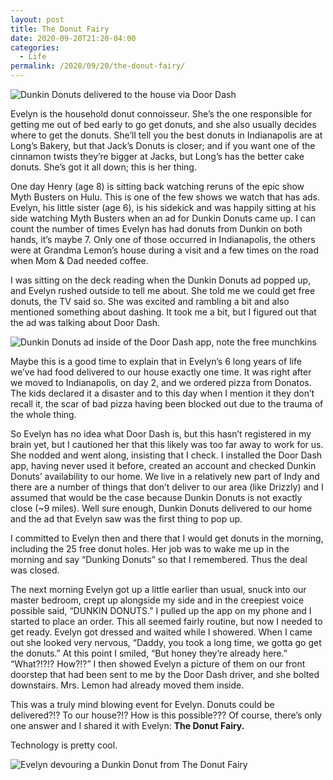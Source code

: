 ```yaml
---
layout: post
title: The Donut Fairy
date: 2020-09-20T21:20-04:00
categories:
  - Life
permalink: /2020/09/20/the-donut-fairy/
---
```


<img src="{{site.url}}/assets/the-donut-fairy.jpeg" srcset="{{site.url}}/assets/the-donut-fairy.jpeg, {{site.url}}/assets/the-donut-fairy@2x.jpeg 2x" alt="Dunkin Donuts delivered to the house via Door Dash" class="post-img" />

Evelyn is the household donut connoisseur. She’s the one responsible for getting me out of bed early to go get donuts, and she also usually decides where to get the donuts. She’ll tell you the best donuts in Indianapolis are at Long’s Bakery, but that Jack’s Donuts is closer; and if you want one of the cinnamon twists they’re bigger at Jacks, but Long’s has the better cake donuts. She’s got it all down; this is her thing.

<!-- excerpt -->

One day Henry (age 8) is sitting back watching reruns of the epic show Myth Busters on Hulu. This is one of the few shows we watch that has ads. Evelyn, his little sister (age 6), is his sidekick and was happily sitting at his side watching Myth Busters when an ad for Dunkin Donuts came up. I can count the number of times Evelyn has had donuts from Dunkin on both hands, it’s maybe 7. Only one of those occurred in Indianapolis, the others were at Grandma Lemon’s house during a visit and a few times on the road when Mom & Dad needed coffee.

I was sitting on the deck reading when the Dunkin Donuts ad popped up, and Evelyn rushed outside to tell me about. She told me we could get free donuts, the TV said so. She was excited and rambling a bit and also mentioned something about dashing. It took me a bit, but I figured out that the ad was talking about Door Dash.

<img src="{{site.url}}/assets/the-donut-fairy-ad.png" srcset="{{site.url}}/assets/the-donut-fairy-ad.png, {{site.url}}/assets/the-donut-fairy-ad@2x.png 2x" alt="Dunkin Donuts ad inside of the Door Dash app, note the free munchkins" class="post-img" />

Maybe this is a good time to explain that in Evelyn’s 6 long years of life we’ve had food delivered to our house exactly one time. It was right after we moved to Indianapolis, on day 2, and we ordered pizza from Donatos. The kids declared it a disaster and to this day when I mention it they don’t recall it, the scar of bad pizza having been blocked out due to the trauma of the whole thing.

So Evelyn has no idea what Door Dash is, but this hasn’t registered in my brain yet, but I cautioned her that this likely was too far away to work for us. She nodded and went along, insisting that I check. I installed the Door Dash app, having never used it before, created an account and checked Dunkin Donuts’ availability to our home. We live in a relatively new part of Indy and there are a number of things that don’t deliver to our area (like Drizzly) and I assumed that would be the case because Dunkin Donuts is not exactly close (~9 miles). Well sure enough, Dunkin Donuts delivered to our home and the ad that Evelyn saw was the first thing to pop up.

I committed to Evelyn then and there that I would get donuts in the morning, including the 25 free donut holes. Her job was to wake me up in the morning and say “Dunking Donuts” so that I remembered. Thus the deal was closed.

The next morning Evelyn got up a little earlier than usual, snuck into our master bedroom, crept up alongside my side and in the creepiest voice possible said, “DUNKIN DONUTS.” I pulled up the app on my phone and I started to place an order. This all seemed fairly routine, but now I needed to get ready. Evelyn got dressed and waited while I showered. When I came out she looked very nervous, “Daddy, you took a long time, we gotta go get the donuts.” At this point I smiled, “But honey they’re already here.” “What?!?!? How?!?” I then showed Evelyn a picture of them on our front doorstep that had been sent to me by the Door Dash driver, and she bolted downstairs. Mrs. Lemon had already moved them inside.

This was a truly mind blowing event for Evelyn. Donuts could be delivered?!? To our house?!? How is this possible??? Of course, there’s only one answer and I shared it with Evelyn: **The Donut Fairy.**

Technology is pretty cool.

<img src="{{site.url}}/assets/the-donut-fairy-evelyn.jpeg" srcset="{{site.url}}/assets/the-donut-fairy-evelyn.jpeg, {{site.url}}/assets/the-donut-fairy-evelyn@2x.jpeg 2x" alt="Evelyn devouring a Dunkin Donut from The Donut Fairy" class="post-img" />
